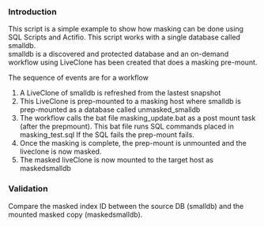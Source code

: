 ### Introduction

This script is a simple example to show how masking can be done using SQL Scripts and Actifio.
This script works with a single database called smalldb.    
smalldb is a discovered and protected database and an on-demand workflow using LiveClone has been created that does a masking pre-mount.

The sequence of events are for a workflow 

1)  A LiveClone of smalldb is refreshed from the lastest snapshot
2)  This LiveClone is prep-mounted to a masking host where smalldb is prep-mounted as a database called unmasked_smalldb
3)  The workflow calls the bat file masking_update.bat as a post mount task (after the prepmount). This bat file runs SQL commands placed in masking_test.sql
If the SQL fails the prep-mount fails.
4)  Once the masking is complete, the prep-mount is unmounted and the liveclone is now masked.
5)  The masked liveClone is now mounted to the target host as maskedsmalldb

### Validation

Compare the masked index ID between the source DB (smalldb) and the mounted masked copy (maskedsmalldb).
